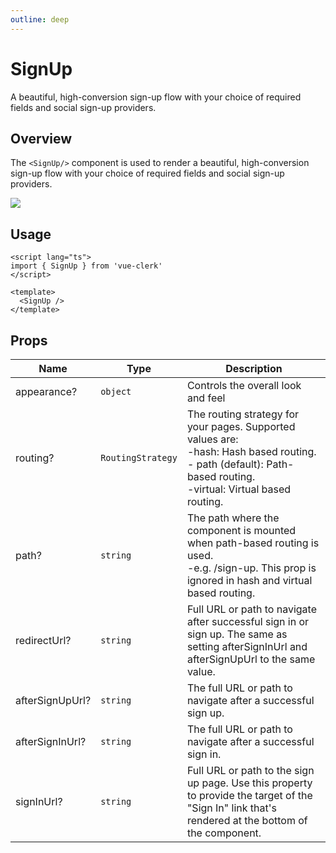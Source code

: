 ```yaml
---
outline: deep
---
```


# SignUp

A beautiful, high-conversion sign-up flow with your choice of required fields and social sign-up providers.

## Overview

The `<SignUp/>` component is used to render a beautiful, high-conversion sign-up flow with your choice of required fields and social sign-up providers.

<img src="https://clerk.com/_next/image?url=%2Fdocs%2Fimages%2Fui-components%2Fcomponent-sign_up.svg&w=1080&q=75" />

## Usage

```vue
<script lang="ts">
import { SignUp } from 'vue-clerk'
</script>

<template>
  <SignUp />
</template>
```

## Props

|Name|Type|Description|
|--- |--- |--- |
|appearance?|`object`|Controls the overall look and feel|
|routing?|`RoutingStrategy`|The routing strategy for your pages. Supported values are:<br>-hash: Hash based routing.<br>- path (default): Path-based routing.<br>-virtual: Virtual based routing.|
|path?|`string`|The path where the component is mounted when path-based routing is used.<br>-e.g. /sign-up. This prop is ignored in hash and virtual based routing.|
|redirectUrl?|`string`|Full URL or path to navigate after successful sign in or sign up. The same as setting afterSignInUrl and afterSignUpUrl to the same value.|
|afterSignUpUrl?|`string`|The full URL or path to navigate after a successful sign up.|
|afterSignInUrl?|`string`|The full URL or path to navigate after a successful sign in.|
|signInUrl?|`string`|Full URL or path to the sign up page. Use this property to provide the target of the "Sign In" link that's rendered at the bottom of the component.|
